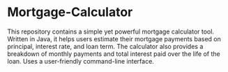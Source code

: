# Mortgage-Calculator
This repository contains a simple yet powerful mortgage calculator tool. Written in Java, it helps users estimate their mortgage payments based on principal, interest rate, and loan term. The calculator also provides a breakdown of monthly payments and total interest paid over the life of the loan. Uses a user-friendly command-line interface.
